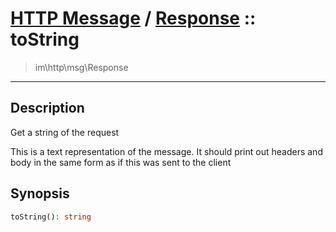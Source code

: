 # [HTTP Message](http.md) / [Response](http-Response.md) :: toString
 > im\http\msg\Response
____

## Description
Get a string of the request

This is a text representation of the message.
It should print out headers and body in the same
form as if this was sent to the client

## Synopsis
```php
toString(): string
```
